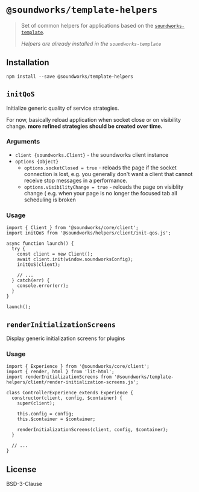 # `@soundworks/template-helpers`

> Set of common helpers for applications based on the [`soundworks-template`](https://github.com/collective-soundworks/soundworks-template). 
>
> _Helpers are already installed in the `soundworks-template`_

## Installation

```
npm install --save @soundworks/template-helpers
```

## `initQoS`

Initialize generic quality of service strategies.

For now, basically reload application when socket close or on visibility change.
__more refined strategies should be created over time.__

### Arguments

- `client {soundworks.Client}` - the soundworks client instance
- `options {Object}`
  + `options.socketClosed = true` - reloads the page if the socket connection is lost, 
    e.g. you generally don't want a client that cannot receive stop messages in a performance.
  + `options.visibilityChange = true` - reloads the page on visiblity change (
    e.g. when your page is no longer the focused tab all scheduling is broken

### Usage

```
import { Client } from '@soundworks/core/client';
import initQoS from '@soundworks/helpers/client/init-qos.js';

async function launch() {
  try {
    const client = new Client();
    await client.init(window.soundworksConfig);
    initQoS(client);

    // ...
  } catch(err) {
    console.error(err);
  }
}

launch();
```


## `renderInitializationScreens`

Display generic initialization screens for plugins

### Usage

```
import { Experience } from '@soundworks/core/client';
import { render, html } from 'lit-html';
import renderInitializationScreens from '@soundworks/template-helpers/client/render-initialization-screens.js';

class ControllerExperience extends Experience {
  constructor(client, config, $container) {
    super(client);

    this.config = config;
    this.$container = $container;

    renderInitializationScreens(client, config, $container);
  }

  // ...
}
```

## License

BSD-3-Clause
